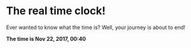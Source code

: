 # The real time clock!

Ever wanted to know what the time is? Well, your journey is about to end!

**The time is Nov 22, 2017, 00:40**